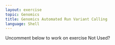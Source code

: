 ```yaml
---
layout: exercise
topic: Genomics
title: Genomics Automated Run Variant Calling
language: Shell
---
```

Uncomment below to work on exercise
Not Used?

<!--

### Assignment Exercise 1

#### Remembering shell scripts
Uncomment below to work on this exercise

<!--
### Key objectives:
- "Write a shell script with multiple variables."
- "Incorporate a `for` loop into a shell script."


Write a simple shell script to extract bad reads from the following FASTQ files.  
Put the list of ALL the bad reads from all the files in a file named SR01_S1_bad-reads.txt

*(Change the files to the exercise files)*

[SR01_S1_L001_R1_001.fastq.gz]({{ site.base.url }}/data/SR01_S1_L001_R1_001.fastq.gz)

[SR01_S1_L002_R1_001.fastq.gz]({{ site.base.url }}/data/SR01_S1_L002_R1_001.fastq.gz)

[SR01_S1_L003_R1_001.fastq.gz]({{ site.base.url }}/data/SR01_S1_L003_R1_001.fastq.gz)

[SR01_S1_L001_R4_001.fastq.gz]({{ site.base.url }}/data/SR01_S1_L001_R4_001.fastq.gz)

Use the following EXAMPLE script and change it to using 400 files using `for` loops 
Hint: use `n <- [1:400]`

~~~
$ for filename in *.zip
> do
> unzip $filename
> done
~~~

Use the following EXAMPLE script and change it to using 400 files using `for` loops
~~~
$ for infile in *.fastq
> do
> outfile=$infile\_trim.fastq
> java -jar ~/Trimmomatic-0.32/trimmomatic-0.32.jar SE $infile $outfile SLIDINGWINDOW:4:20 MINLEN:20
> done
~~~

#### Using `echo` statements

Change the script in above to echo the status of the trimmomatic process for each file

Hint: try using:
```
echo "Running FastQC on " $filename
```

#### Reproduce our variant calling workflow 

1. Index the reference genome for use by bwa and samtools
2. Align reads to reference genome
3. Convert the format of the alignment to sorted BAM, with some intermediate steps.
4. Calculate the read coverage of positions in the genome
5. Detect the single nucleotide polymorphisms (SNPs)
6. Filter and report the SNP variants in VCF (variant calling format)


~~~
genome=~/dc_workshop/data/ref_genome/ecoli_rel606.fasta
~~~

#### Creating Variables
Assign any name and the 
value using the assignment operator: '='. AND check the current
definition of your variable (by typing into your script: echo $variable_name) 

#### Index our reference genome for BWA.

~~~
bwa index $genome
~~~

#### How can you check the directory structure ofour results from: 

~~~
mkdir -p sai sam bam bcf vcf
~~~

str()

summary()

#### Indentation
Do statements within your `for` loop need to be indented? 
Run the following loop, then get rid of the indents.
What happens?
(output)

### Assignment Exercise 2

Check if our script is assigning the FASTQ filename variables correctly. 

Write a script that uses the base name "money" from a set of files in a folder
(give a list of five files money1.fastq, etc)

NOTE: These lines extract the base name of the file
(excluding the path and `.fastq` extension) and assign it
to a new variable called `base` variable. Add `done` again at the end so we can test our script.

~~~
    base=$(basename $fq .fastq_trim.fastq)
    echo "base name is $base"
    done
~~~

Use an `echo` statements for the base name of the file
to create output files in the above script and 

store the names of our output files as variables. 

Remember to delete the `done` line from your script before adding these lines.

~~~
    fq=~/dc_workshop/data/trimmed_fastq_small/$base\.fastq_trim.fastq
    sai=~/dc_workshop/results/sai/$base\_aligned.sai
    sam=~/dc_workshop/results/sam/$base\_aligned.sam
    bam=~/dc_workshop/results/bam/$base\_aligned.bam
    sorted_bam=~/dc_workshop/results/bam/$base\_aligned_sorted.bam
    raw_bcf=~/dc_workshop/results/bcf/$base\_raw.bcf
    variants=~/dc_workshop/results/bcf/$base\_variants.bcf
    final_variants=~/dc_workshop/results/vcf/$base\_final_variants.vcf     
~~~

#### Describe the lines above in detail

Now that we've created our variables, we can start doing the steps of our workflow. Remove the `done` line from the end of
your script and add the following lines. 

### Assignment Exercise 3

1) align the reads to the reference genome and output a `.sai` file:

~~~
    bwa aln $genome $fq > $sai
~~~

2) convert the output to SAM format:

~~~
    bwa samse $genome $sai $fq > $sam
~~~

3) convert the SAM file to BAM format:

~~~
    samtools view -S -b $sam > $bam
~~~

4) sort the BAM file:

~~~
    samtools sort -f $bam $sorted_bam
~~~

5) index the BAM file for display purposes:

~~~
    samtools index $sorted_bam
~~~

6) do the first pass on variant calling by counting
read coverage

~~~
    samtools mpileup -g -f $genome $sorted_bam > $raw_bcf
~~~

7) call SNPs with bcftools:

~~~
    bcftools view -bvcg $raw_bcf > $variants
~~~

8) filter the SNPs for the final output:

~~~
    bcftools view $variants | /usr/share/samtools/vcfutils.pl varFilter - > $final_variants
    done
~~~

We added a `done` line after the SNP filtering step because this is the last step in our `for` loop.

Your script should now look like this:

~~~
cd ~/dc_workshop/results

genome=~/dc_workshop/data/ref_genome/ecoli_rel606.fasta

bwa index $genome

mkdir -p sai sam bam bcf vcf

for fq in ~/dc_workshop/data/trimmed_fastq_small/*.fastq
    do
    echo "working with file $fq"

    base=$(basename $fq .fastq_trim.fastq)
    echo "base name is $base"

    fq=~/dc_workshop/data/trimmed_fastq_small/$base\.fastq_trim.fastq
    sai=~/dc_workshop/results/sai/$base\_aligned.sai
    sam=~/dc_workshop/results/sam/$base\_aligned.sam
    bam=~/dc_workshop/results/bam/$base\_aligned.bam
    sorted_bam=~/dc_workshop/results/bam/$base\_aligned_sorted.bam
    raw_bcf=~/dc_workshop/results/bcf/$base\_raw.bcf
    variants=~/dc_workshop/results/bcf/$base\_variants.bcf
    final_variants=~/dc_workshop/results/vcf/$base\_final_variants.vcf 

    bwa aln $genome $fq > $sai
    bwa samse $genome $sai $fq > $sam
    samtools view -S -b $sam > $bam
    samtools sort -f $bam $sorted_bam
    samtools index $sorted_bam
    samtools mpileup -g -f $genome $sorted_bam > $raw_bcf
    bcftools view -bvcg $raw_bcf > $variants
    bcftools view $variants | /usr/share/samtools/vcfutils.pl varFilter - > $final_variants
    done
~~~
{: .output}

Add comments to your code so that you (or a collaborator) can make sense of what you did later. 

Now we can run our script:

~~~
$ bash run_variant_calling.sh
~~~

### Exercise 4
#### BWA variations

BWA-backtrack, `aln + samse + sampe` 

BWA-SW `bwasw` 

BWA-MEM, `mem`

*Trick question:*

 BWA-backtrack is designed for Illumina sequence reads up to 100bp, while the rest two are better fitted for 
longer sequences ranged from 70bp to 1Mbp. A general rule of thumb is to use `bwa mem` for reads longer than 70 bp, whereas 
`bwa aln` has a moderately higher mapping rate and a shorter run 
time for short reads (~36bp). 

Read the indepth discussion in the [bwa doc page](http://bio-bwa.sourceforge.net/bwa.shtml) as well as in this 
[blog post](http://crazyhottommy.blogspot.ca/2017/06/bwa-aln-or-bwa-mem-for-short-reads-36bp.html).

### Important NOTES:

In this lesson we have been using the `aln` for performing the 
alignment, but the same process can be performed with `bwa mem` 
which doesn't require the creation of the index files. The 
process is modified starting from `mkdir` step, and omitting all 
directories relevant to the `.sai` index files, *i.e.*:

> Create output paths for various intermediate and result files.
>
> ~~~
> $ mkdir -p results/sam results/bam results/bcf results/vcf
> ~~~
> {: .bash}
>
> Assign file names to variables
>
> ~~~
> $ fq=data/trimmed_fastq/$base\.fastq
> $ sam=results/sam/$base\_aligned.sam
> $ bam=results/bam/$base\_aligned.bam
> $ sorted_bam=results/bam/$base\_aligned_sorted.bam
> $ raw_bcf=results/bcf/$base\_raw.bcf
> $ variants=results/bcf/$base\_variants.bcf
> $ final_variants=results/vcf/$base\_final_variants.vcf  
> ~~~
> {: .bash}
>
> Run the alignment
> 
> ~~~
> $ bwa mem -M $genome $fq > $sam
> ~~~
 

#### As an exercise, try and change your existing script file, from using the `aln` method to the `mem` method.

### Keypoints:
- "We can combine multiple commands into a shell script to automate a workflow."
- "Use `echo` statements within your scripts to get an automated progress update."
-->



